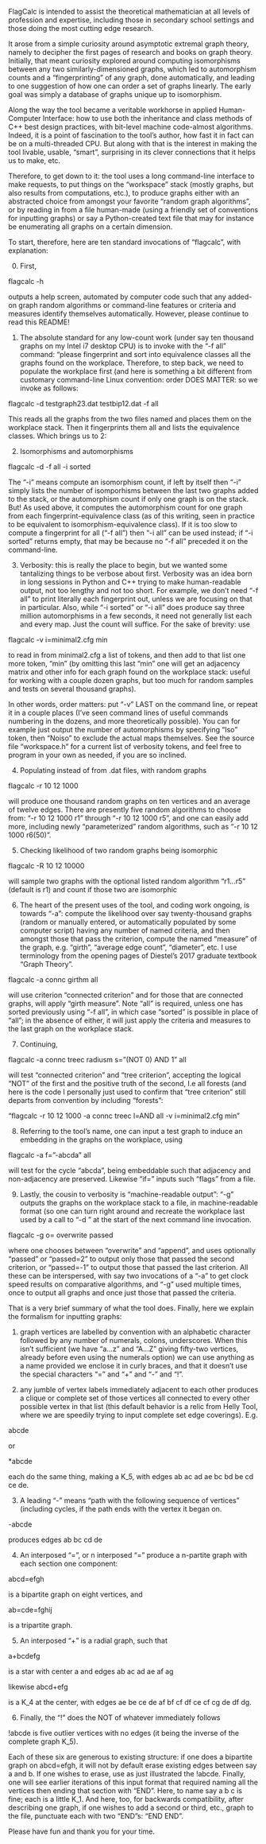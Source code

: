 FlagCalc is intended to assist the theoretical mathematician at all levels of profession and expertise, including those in secondary school settings and those doing the most cutting edge research.

It arose from a simple curiosity around asymptotic extremal graph theory, namely to decipher the first pages of research and books on graph theory. Initially, that meant curiosity explored around computing isomorphisms between any two similarly-dimensioned graphs, which led to automorphism counts and a “fingerprinting” of any graph, done automatically, and leading to one suggestion of how one can order a set of graphs linearly. The early goal was simply a database of graphs unique up to isomorphism.

Along the way the tool became a veritable workhorse in applied Human-Computer Interface: how to use both the inheritance and class methods of C++ best design practices, with bit-level machine code-almost algorithms. Indeed, it is a point of fascination to the tool’s author, how fast it in fact can be on a multi-threaded CPU. But along with that is the interest in making the tool livable, usable, “smart”, surprising in its clever connections that it helps us to make, etc.

Therefore, to get down to it: the tool uses a long command-line interface to make requests, to put things on the “workspace” stack (mostly graphs, but also results from computations, etc.), to produce graphs either with an abstracted choice from amongst your favorite “random graph algorithms”, or by reading in from a file human-made (using a friendly set of conventions for inputting graphs) or say a Python-created text file that may for instance be enumerating all graphs on a certain dimension.

To start, therefore, here are ten standard invocations of “flagcalc”, with explanation:

0. First,

flagcalc -h 

outputs a help screen, automated by computer code such that any added-on graph random algorithms or command-line features or criteria and measures identify themselves automatically. However, please continue to read this README!

1. The absolute standard for any low-count work (under say ten thousand graphs on my Intel i7 desktop CPU) is to invoke with the “-f all” command: “please fingerprint and sort into equivalence classes all the graphs found on the workplace. Therefore, to step back, we need to populate the workplace first (and here is something a bit different from customary command-line Linux convention: order DOES MATTER: so we invoke as follows:

flagcalc -d testgraph23.dat testbip12.dat -f all

This reads all the graphs from the two files named and places them on the workplace stack. Then it fingerprints them all and lists the equivalence classes. Which brings us to 2:

2. Isomorphisms and automorphisms

flagcalc -d <your filenames here> -f all -i sorted

The “-i” means compute an isomorphism count, if left by itself then “-i” simply lists the number of isomporhisms between the last two graphs added to the stack, or the automorphism count if only one graph is on the stack. But! As used above, it computes the automorphism count for one graph from each fingerprint-equivalence class (as of this writing, seen in practice to be equivalent to isomorphism-equivalence class). If it is too slow to compute a fingerprint for all (“-f all”) then “-i all” can be used instead; if “-i sorted” returns empty, that may be because no “-f all” preceded it on the command-line.

3. Verbosity: this is really the place to begin, but we wanted some tantalizing things to be verbose about first. Verbosity was an idea born in long sessions in Python and C++ trying to make human-readable output, not too lengthy and not too short. For example, we don’t need “-f all” to print literally each fingerprint out, unless we are focusing on that in particular. Also, while “-i sorted” or “-i all” does produce say three million automorphisms in a few seconds, it need not generally list each and every map. Just the count will suffice. For the sake of brevity: use

flagcalc <other options> -v i=minimal2.cfg min

to read in from minimal2.cfg a list of tokens, and then add to that list one more token, “min” (by omitting this last “min” one will get an adjacency matrix and other info for each graph found on the workplace stack: useful for working with a couple dozen graphs, but too much for random samples and tests on several thousand graphs).

In other words, order matters: put “-v” LAST on the command line, or repeat it in a couple places (I’ve seen command lines of useful commands numbering in the dozens, and more theoretically possible). You can for example just output the number of automorphisms by specifying “Iso” token, then “Noiso” to exclude the actual maps themselves. See the source file “workspace.h” for a current list of verbosity tokens, and feel free to program in your own as needed, if you are so inclined.

4. Populating instead of from .dat files, with random graphs

flagcalc -r 10 12 1000

will produce one thousand random graphs on ten vertices and an average of twelve edges. There are presently five random algorithms to choose from: “-r 10 12 1000 r1” through “-r 10 12 1000 r5”, and one can easily add more, including newly “parameterized” random algorithms, such as “-r 10 12 1000 r6(50)”.

5. Checking likelihood of two random graphs being isomorphic

flagcalc -R 10 12 10000

will sample two graphs with the optional listed random algorithm “r1...r5” (default is r1) and count if those two are isomorphic

6. The heart of the present uses of the tool, and coding work ongoing, is towards “-a”: compute the likelihood over say twenty-thousand graphs (random or manually entered, or automatically populated by some computer script) having any number of named criteria, and then amongst those that pass the criterion, compute the named “measure” of the graph, e.g. “girth”, “average edge count”, “diameter”, etc. I use terminology from the opening pages of Diestel’s 2017 graduate textbook “Graph Theory”.

flagcalc <your commands here> -a connc girthm all

will use criterion “connected criterion” and for those that are connected graphs, will apply “girth measure”. Note “all” is required, unless one has sorted previously using “-f all”, in which case “sorted” is possible in place of “all”; in the absence of either, it will just apply the criteria and measures to the last graph on the workplace stack.

7. Continuing,

flagcalc <your commands here> -a connc treec radiusm s=”(NOT 0) AND 1” all

will test “connected criterion” and “tree criterion”, accepting the logical “NOT” of the first and the positive truth of the second, I.e all forests (and here is the code I personally just used to confirm that “tree criterion” still departs from convention by including “forests”: 

“flagcalc -r 10 12 1000 -a connc treec l=AND all -v i=minimal2.cfg min”

8. Referring to the tool’s name, one can input a test graph to induce an embedding in the graphs on the workplace, using

flagcalc <your commands here> -a f=”-abcda” all 

will test for the cycle “abcda”, being embeddable such that adjacency and non-adjacency are preserved. Likewise “if=<filename>” inputs such “flags” from a file.

9. Lastly, the cousin to verbosity is “machine-readable output”: “-g” outputs the graphs on the workplace stack to a file, in machine-readable format (so one can turn right around and recreate the workplace last used by a call to “-d <filename>” at the start of the next command line invocation.

flagcalc <your commands here> -g o=<filename> overwrite passed

where one chooses between “overwrite” and “append”, and uses optionally “passed” or “passed=2” to output only those that passed the second criterion, or “passed=-1” to output those that passed the last criterion. All these can be interspersed, with say two invocations of a “-a” to get clock speed results on comparative algorithms, and “-g” used multiple times, once to output all graphs and once just those that passed the criteria.

That is a very brief summary of what the tool does. Finally, here we explain the formalism for inputting graphs:

1. graph vertices are labelled by convention with an alphabetic character followed by any number of numerals, colons, underscores. When this isn’t sufficient (we have “a...z” and “A...Z” giving fifty-two vertices, already before even using the numerals option) we can use anything as a name provided we enclose it in curly braces, and that it doesn’t use the special characters “=” and “+” and “-” and “!”.

2. any jumble of vertex labels immediately adjacent to each other produces a clique or complete set of those vertices all connected to every other possible vertex in that list (this default behavior is a relic from Helly Tool, where we are speedily trying to input complete set edge coverings). E.g.

abcde 

or

*abcde

each do the same thing, making a K_5, with edges ab ac ad ae bc bd be cd ce de.

3. A leading “-” means “path with the following sequence of vertices” (including cycles, if the path ends with the vertex it began on.

-abcde 

produces edges ab bc cd de

4. An interposed “=”, or n interposed “=” produce a n-partite graph with each section one component:

abcd=efgh

is a bipartite graph on eight vertices, and

ab=cde=fghij

is a tripartite graph.

5. An interposed “+” is a radial graph, such that

a+bcdefg

is a star with center a and edges ab ac ad ae af ag

likewise
abcd+efg

is a K_4 at the center, with edges ae be ce de af bf cf df ce cf cg de df dg.

6. Finally, the “!” does the NOT of whatever immediately follows

!abcde is five outlier vertices with no edges (it being the inverse of the complete graph K_5).

Each of these six are generous to existing structure: if one does a bipartite graph on abcd=efgh, it will not by default erase existing edges between say a and b. If one wishes to erase, use as just illustrated the !abcde. Finally, one will see earlier iterations of this input format that required naming all the vertices then ending that section with “END”. Here, to name say a b c is fine; each is a little K_1. And here, too, for backwards compatibility, after describing one graph, if one wishes to add a second or third, etc., graph to the file, punctuate each with two “END”s: “END END”.

Please have fun and thank you for your time.
